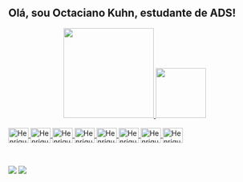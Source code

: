 ## Olá, sou Octaciano Kuhn, estudante de ADS!

<div align="center">
  <a href="https://github.com/2kand2">
  <img height="180em" src="https://github-readme-stats.vercel.app/api?username=2kand2&show_icons=true&theme=dracula&include_all_commits=true&count_private=true"/>
  <img height="100em" src="https://github-readme-stats.vercel.app/api/top-langs/?username=2kand2&layout=compact&langs_count=7&theme=dracula"/>
</div>

<div style="display: inline_block"><br>
  <img align="center" alt="Henrique-JavaScript" height="30" width="40" src="https://cdn.jsdelivr.net/gh/devicons/devicon/icons/javascript/javascript-original.svg" />
  <img align="center" alt="Henrique-HTML" height="30" width="40" src="https://cdn.jsdelivr.net/gh/devicons/devicon/icons/html5/html5-original.svg" />
  <img align="center" alt="Henrique-CSS" height="30" width="40" src="https://cdn.jsdelivr.net/gh/devicons/devicon/icons/css3/css3-original.svg" />
  <img align="center" alt="Henrique-Java" height="30" width="40" src="https://cdn.jsdelivr.net/gh/devicons/devicon/icons/java/java-original-wordmark.svg" />
  <img align="center" alt="Henrique-Python" height="30" width="40" src="https://cdn.jsdelivr.net/gh/devicons/devicon/icons/python/python-original.svg" />
  <img align="center" alt="Henrique-NodeJS" height="30" width="40" src="https://cdn.jsdelivr.net/gh/devicons/devicon/icons/nodejs/nodejs-original.svg" />
  <img align="center" alt="Henrique-Vuejs" height="30" width="40" src="https://cdn.jsdelivr.net/gh/devicons/devicon/icons/vuejs/vuejs-original.svg" />
  <img align="center" alt="Henrique-MySQL" height="30" width="40" src="https://cdn.jsdelivr.net/gh/devicons/devicon/icons/mysql/mysql-original.svg" />
</div>
  
##
  
<div style="display: inline_block"><br>
  <a href="https://www.linkedin.com/in/octaciano-henrique-peralte-kuhn-8b6b52222/"><img src="https://img.shields.io/badge/LinkedIn-0077B5?style=for-the-badge&logo=linkedin&logoColor=white"></a>
  <a href="mailto:octaciano11@gmail.com"><img src="https://img.shields.io/badge/Gmail-D14836?style=for-the-badge&logo=gmail&logoColor=white"></a>
</div>
